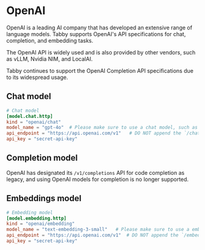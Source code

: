# OpenAI

OpenAI is a leading AI company that has developed an extensive range of language models.
Tabby supports OpenAI's API specifications for chat, completion, and embedding tasks.

The OpenAI API is widely used and is also provided by other vendors,
such as vLLM, Nvidia NIM, and LocalAI.

Tabby continues to support the OpenAI Completion API specifications due to its widespread usage.

## Chat model

```toml title="~/.tabby/config.toml"
# Chat model
[model.chat.http]
kind = "openai/chat"
model_name = "gpt-4o"  # Please make sure to use a chat model, such as gpt-4o
api_endpoint = "https://api.openai.com/v1"   # DO NOT append the `/chat/completions` suffix
api_key = "secret-api-key"
```

## Completion model

OpenAI has designated its `/v1/completions` API for code completion as legacy,
and using OpenAI models for completion is no longer supported.

## Embeddings model

```toml title="~/.tabby/config.toml"
# Embedding model
[model.embedding.http]
kind = "openai/embedding"
model_name = "text-embedding-3-small"   # Please make sure to use a embedding model, such as text-embedding-3-small
api_endpoint = "https://api.openai.com/v1"  # DO NOT append the `/embeddings` suffix
api_key = "secret-api-key"
```
